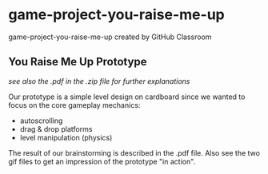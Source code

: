 # game-project-you-raise-me-up
game-project-you-raise-me-up created by GitHub Classroom

## You Raise Me Up Prototype
*see also the .pdf in the .zip file for further explanations*

Our prototype is a simple level design on cardboard since we wanted to focus on the core gameplay mechanics:
- autoscrolling
- drag & drop platforms
- level manipulation (physics)

The result of our brainstorming is described in the .pdf file. Also see the two gif files to get an impression of the prototype "in action".
